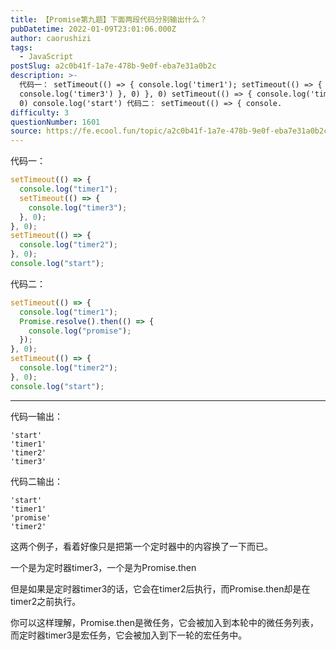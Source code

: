 ```yaml
---
title: 【Promise第九题】下面两段代码分别输出什么？
pubDatetime: 2022-01-09T23:01:06.000Z
author: caorushizi
tags:
  - JavaScript
postSlug: a2c0b41f-1a7e-478b-9e0f-eba7e31a0b2c
description: >-
  代码一： setTimeout(() => { console.log('timer1'); setTimeout(() => {
  console.log('timer3') }, 0) }, 0) setTimeout(() => { console.log('timer2') },
  0) console.log('start') 代码二： setTimeout(() => { console.
difficulty: 3
questionNumber: 1601
source: https://fe.ecool.fun/topic/a2c0b41f-1a7e-478b-9e0f-eba7e31a0b2c
---
```


代码一：

```js
setTimeout(() => {
  console.log("timer1");
  setTimeout(() => {
    console.log("timer3");
  }, 0);
}, 0);
setTimeout(() => {
  console.log("timer2");
}, 0);
console.log("start");
```

代码二：

```js
setTimeout(() => {
  console.log("timer1");
  Promise.resolve().then(() => {
    console.log("promise");
  });
}, 0);
setTimeout(() => {
  console.log("timer2");
}, 0);
console.log("start");
```

---

代码一输出：

```
'start'
'timer1'
'timer2'
'timer3'
```

代码二输出：

```
'start'
'timer1'
'promise'
'timer2'
```

这两个例子，看着好像只是把第一个定时器中的内容换了一下而已。

一个是为定时器timer3，一个是为Promise.then

但是如果是定时器timer3的话，它会在timer2后执行，而Promise.then却是在timer2之前执行。

你可以这样理解，Promise.then是微任务，它会被加入到本轮中的微任务列表，而定时器timer3是宏任务，它会被加入到下一轮的宏任务中。
